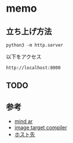 # memo
## 立ち上げ方法

```
python3 -m http.server
```
以下をアクセス
```
http://localhost:8000 
```

## TODO

## 参考
- [mind ar](https://github.com/hiukim/mind-ar-js?tab=readme-ov-file)
- [image target compiler](https://hiukim.github.io/mind-ar-js-doc/tools/compile/)
- [ホスト先](https://omikuji-ar.vercel.app/)